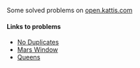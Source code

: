 Some solved problems on [open.kattis.com](https://open.kattis.com)

#### Links to problems 
- [No Duplicates](https://open.kattis.com/problems/nodup)
- [Mars Window](https://open.kattis.com/problems/marswindow)
- [Queens](https://open.kattis.com/problems/queens)
